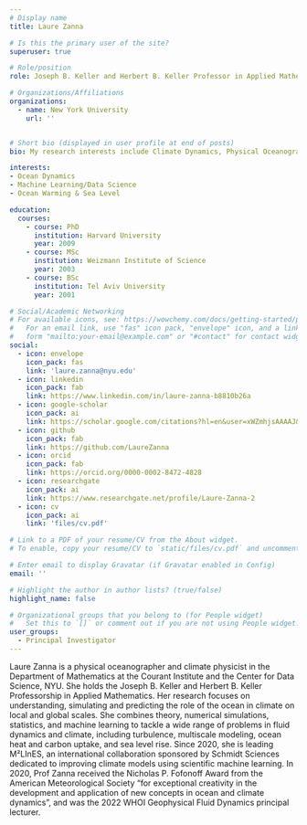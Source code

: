 ```yaml
---
# Display name
title: Laure Zanna

# Is this the primary user of the site?
superuser: true

# Role/position
role: Joseph B. Keller and Herbert B. Keller Professor in Applied Mathematics; Professor of Mathematics and Data Science

# Organizations/Affiliations
organizations:
  - name: New York University
    url: ''


# Short bio (displayed in user profile at end of posts)
bio: My research interests include Climate Dynamics, Physical Oceanography and Data Science.

interests:
- Ocean Dynamics
- Machine Learning/Data Science
- Ocean Warming & Sea Level

education:
  courses:
    - course: PhD
      institution: Harvard University
      year: 2009
    - course: MSc
      institution: Weizmann Institute of Science
      year: 2003
    - course: BSc
      institution: Tel Aviv University
      year: 2001

# Social/Academic Networking
# For available icons, see: https://wowchemy.com/docs/getting-started/page-builder/#icons
#   For an email link, use "fas" icon pack, "envelope" icon, and a link in the
#   form "mailto:your-email@example.com" or "#contact" for contact widget.
social:
  - icon: envelope
    icon_pack: fas
    link: 'laure.zanna@nyu.edu'
  - icon: linkedin
    icon_pack: fab
    link: https://www.linkedin.com/in/laure-zanna-b8810b26a
  - icon: google-scholar
    icon_pack: ai
    link: https://scholar.google.com/citations?hl=en&user=xWZmhjsAAAAJ&view_op=list_works&sortby=pubdate
  - icon: github
    icon_pack: fab
    link: https://github.com/LaureZanna
  - icon: orcid
    icon_pack: fab
    link: https://orcid.org/0000-0002-8472-4828
  - icon: researchgate
    icon_pack: ai
    link: https://www.researchgate.net/profile/Laure-Zanna-2
  - icon: cv
    icon_pack: ai
    link: 'files/cv.pdf'

# Link to a PDF of your resume/CV from the About widget.
# To enable, copy your resume/CV to `static/files/cv.pdf` and uncomment the lines below.

# Enter email to display Gravatar (if Gravatar enabled in Config)
email: ''

# Highlight the author in author lists? (true/false)
highlight_name: false

# Organizational groups that you belong to (for People widget)
#   Set this to `[]` or comment out if you are not using People widget.
user_groups:
  - Principal Investigator
---
```


Laure Zanna is a physical oceanographer and climate physicist in the Department of Mathematics at the Courant Institute and the Center for Data Science, NYU. She holds the Joseph B. Keller and Herbert B. Keller Professorship in Applied Mathematics. Her research focuses on understanding, simulating and predicting the role of the ocean in climate on local and global scales. She combines theory, numerical simulations, statistics, and machine learning to tackle a wide range of problems in fluid dynamics and climate, including turbulence, multiscale modeling, ocean heat and carbon uptake, and sea level rise. Since 2020, she is leading M²LInES, an international collaboration sponsored by Schmidt Sciences dedicated to improving climate models using scientific machine learning. In 2020, Prof Zanna received the Nicholas P. Fofonoff Award from the American Meteorological Society “for exceptional creativity in the development and application of new concepts in ocean and climate dynamics”, and was the 2022 WHOI Geophysical Fluid Dynamics principal lecturer. 
